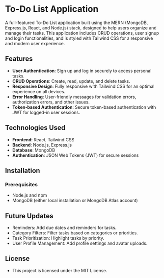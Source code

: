 # To-Do List Application

A full-featured To-Do List application built using the MERN (MongoDB, Express.js, React, and Node.js) stack, designed to help users organize and manage their tasks. This application includes CRUD operations, user signup and login functionalities, and is styled with Tailwind CSS for a responsive and modern user experience.

## Features

- **User Authentication**: Sign up and log in securely to access personal tasks.
- **CRUD Operations**: Create, read, update, and delete tasks.
- **Responsive Design**: Fully responsive with Tailwind CSS for an optimal experience on all devices.
- **Error Handling**: User-friendly messages for validation errors, authorization errors, and other issues.
- **Token-based Authentication**: Secure token-based authentication with JWT for logged-in user sessions.

## Technologies Used

- **Frontend**: React, Tailwind CSS
- **Backend**: Node.js, Express.js
- **Database**: MongoDB
- **Authentication**: JSON Web Tokens (JWT) for secure sessions

## Installation

### Prerequisites

- Node.js and npm
- MongoDB (either local installation or MongoDB Atlas account)

## Future Updates

- Reminders: Add due dates and reminders for tasks.
- Category Filters: Filter tasks based on categories or priorities.
- Task Prioritization: Highlight tasks by priority.
- User Profile Management: Add profile settings and avatar uploads.

## License

- This project is licensed under the MIT License.

